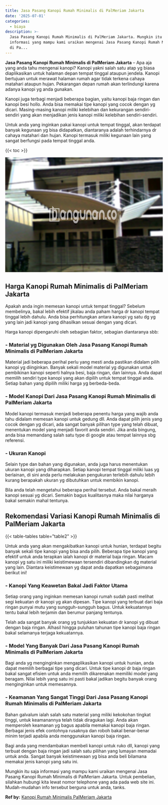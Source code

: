 ```yaml
---
title: Jasa Pasang Kanopi Rumah Minimalis di PalMeriam Jakarta
date: '2025-07-01'
categories:
  - biaya
description: >-
  Jasa Pasang Kanopi Rumah Minimalis di PalMeriam Jakarta. Mungkin itu saja
  informasi yang mampu kami uraikan mengenai Jasa Pasang Kanopi Rumah Minimalis
  di Pa...
---
```


**Jasa Pasang Kanopi Rumah Minimalis di PalMeriam Jakarta** – Apa aja yang anda tahu mengenai kanopi? Kanopi yakni salah satu atap yg biasa diaplikasikan untuk halaman depan tempat tinggal ataupun jendela. Kanopi bertujuan untuk merawat halaman rumah agar tidak terkena cahaya matahari ataupun hujan. Pekarangan depan rumah akan terlindungi karena adanya kanopi yg anda gunakan.

Kanopi juga terbagi menjadi beberapa bagian, yaitu kanopi baja ringan dan kanopi besi hollo. Anda bisa memakai tipe kanopi yang cocok dengan yg dicari. Masing-masing kanopi miliki kelebihan dan kekurangan sendiri-sendiri yang akan menjadikan jenis kanopi miliki kelebihan sendiri-sendiri.

Untuk anda yang inginkan pakai kanopi untuk tempat tinggal, akan terdapat banyak kegunaan yg bisa didapatkan, diantaranya adalah terhindarnya dr cahaya matahari dan hujan. Kanopi termasuk miliki kegunaan lain yang sangat berfungsi pada tempat tinggal anda.

{{< toc >}}

![Jasa Pasang Kanopi Rumah Minimalis di PalMeriam Jakarta](/images/harga-kanopi-minimalis-03.png)

## Harga Kanopi Rumah Minimalis di PalMeriam Jakarta

Apakah anda ingin memesan kanopi untuk tempat tinggal? Sebelum membelinya, bakal lebih efektif jikalau anda paham harga dr kanopi tempat tinggal lebih dahulu. Anda bisa perhitungkan antara kanopi yg satu dg yg yang lain jadi kanopi yang dihasilkan sesuai dengan yang dicari.

Harga kanopi dipengaruhi oleh sebagian faktor, sebagian diantaranya sbb:

### \- Material yg Digunakan Oleh Jasa Pasang Kanopi Rumah Minimalis di PalMeriam Jakarta

Material jadi beberapa perihal perlu yang mesti anda pastikan didalam pilih kanopi yg diinginkan. Banyak sekali model material yg digunakan untuk pembikinan kanopi seperti halnya besi, baja ringan, dan lainnya. Anda dapat memilih sendiri type kanopi yang akan dipilih untuk tempat tinggal anda. Setiap bahan yang dipilih miliki harga yg berbeda-beda.

### \- Model Kanopi Dari Jasa Pasang Kanopi Rumah Minimalis di PalMeriam Jakarta

Model kanopi termasuk menjadi beberapa penentu harga yang wajib anda tahu didalam memesan kanopi untuk gedung dll. Anda dapat pilih jenis yang cocok dengan yg dicari, ada sangat banyak pilihan type yang telah dibuat, menentukan model yang menjadi favorit anda sendiri. Jika anda bingung, anda bisa memandang salah satu type di google atau tempat lainnya sbg referensi.

### \- Ukuran Kanopi

Selain type dan bahan yang digunakan, anda juga harus menentukan ukuran kanopi yang diharapkan. Setiap kanopi tempat tinggal miliki luas yg berlainan, di sini anda perlu melakukan pengukuran terlebih dahulu lebih kurang berapakah ukuran yg dibutuhkan untuk membikin kanopi.

Bila anda telah mengetahui beberapa perihal tersebut. Anda bakal meraih kanopi sesuai yg dicari. Semakin bagus kualitasnya maka nilai harganya bakal semakin mahal tentunya.

## Rekomendasi Variasi Kanopi Rumah Minimalis di PalMeriam Jakarta

{{< table-tables table="table2" >}}

Untuk anda yang akan mengakibatkan kanopi untuk hunian, terdapat begitu banyak sekali tipe kanopi yang bisa anda pilih. Beberapa tipe kanopi yang efektif untuk anda terapkan ialah kanopi dr material baja ringan. Macam kanopi yg satu ini miliki keistimewaan tersendiri dibandingkan dg material yang lain. Diantara keistimewaan yg dapat anda dapatkan sebagaimana berikut ini!

### \- Kanopi Yang Keawetan Bakal Jadi Faktor Utama

Setiap orang yang inginkan memesan kanopi rumah sudah pasti melihat segi kekuatan dr kanopi yg akan dipesan. Tipe kanopi yang terbuat dari baja ringan punyai mutu yang sungguh-sungguh bagus. Untuk kekuatannya tentu bakal lebih terjamin dan berumur panjang tentunya.

Telah ada sangat banyak orang yg tunjukkan kekuatan dr kanopi yg dibuat dengan baja ringan. Alhasil hingga puluhan tahunan tipe kanopi baja ringan bakal selamanya terjaga kekuatannya.

### \- Model Yang Banyak Dari Jasa Pasang Kanopi Rumah Minimalis di PalMeriam Jakarta

Bagi anda yg menginginkan mengaplikasikan kanopi untuk hunian, anda dapat memilih berbagai tipe yang dicari. Untuk tipe kanopi dr baja ringan bakal sangat efisien untuk anda memilih dikarenakan memiliki model yang beragam. Nilai lebih yang satu ini pasti bakal jadikan begitu banyak orang menginginkan untuk memesannya.

### \- Keamanan Yang Sangat Tinggi Dari Jasa Pasang Kanopi Rumah Minimalis di PalMeriam Jakarta

Bahan galvalum ialah salah satu material yang miliki kekokohan tingkat tinggi, untuk keamanannya telah tidak diragukan lagi. Anda akan memperoleh keamanan yg bagus apabila memakai kanopi baja ringan. Berbagai jenis efek contohnya rusaknya dan roboh bakal benar-benar minim terjadi apabila anda menggunakan kanopi baja ringan.

Bagi anda yang mendambakan membeli kanopi untuk ruko dll, kanopi yang terbuat dengan baja ringan jadi salah satu pilihan yang lumayan memadai untuk anda. Sangat banyak keistimewaan yg bisa anda beli bilamana memakai jenis kanopi yang satu ini.

Mungkin itu saja informasi yang mampu kami uraikan mengenai Jasa Pasang Kanopi Rumah Minimalis di PalMeriam Jakarta. Untuk pembelian, silahkan hubungi kita lewat nomor telephone yang ada pada web site ini. Mudah-mudahan info tersebut berguna untuk anda, tanks.

**Ref by:**  [Kanopi Rumah Minimalis PalMeriam Jakarta](https://id.wikipedia.org/wiki/Kanopi)
